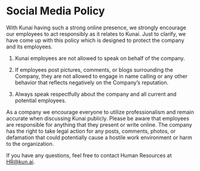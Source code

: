 # Social Media Policy

With Kunai having such a strong online presence, we strongly encourage our employees to act responsibly as it relates to Kunai. Just to clarify, we have come up with this policy which is designed to protect the company and its employees.

1) Kunai employees are not allowed to speak on behalf of the company.

2) If employees post pictures, comments, or blogs surrounding the Company, they are not allowed to engage in name calling or any other behavior that reflects negatively on the Company’s reputation. 

3) Always speak respectfully about the company and all current and potential employees. 

As a company we encourage everyone to utilize professionalism and remain accurate when discussing Kunai publicly. Please be aware that employees are responsible for anything that they present or write online. The company has the right to take legal action for any posts, comments, photos, or defamation that could potentially cause a hostile work environment or harm to the organization.

If you have any questions, feel free to contact Human Resources at HR@kun.ai.
